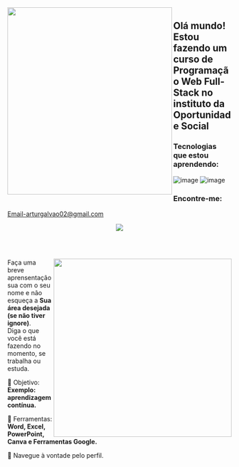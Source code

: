 <img align="left" src="https://github.com/Artur360/Artur360/assets/146981868/8a75ff63-aac6-4c08-a03d-3482632852b0" width="370px" height="420px">
 
## Olá mundo! Estou fazendo um curso de Programação Web Full-Stack no instituto da Oportunidade Social

### Tecnologias que estou aprendendo:

![image](https://github.com/Artur360/Artur360/assets/146981868/1d6edeba-3cf4-4988-a97c-57b1db42cc6f)
![image](https://github.com/Artur360/Artur360/assets/146981868/4e3f1999-f32d-4c1b-8592-417b9814a5d3)

### Encontre-me: 

Email-arturgalvao02@gmail.com

<div align="center"> 

  
 <a href="https://github.com/MarquinCss/github-readme-stats"><img align="center" src="https://github-readme-stats.vercel.app/api/top-langs/?username=Artur360&layout=compact&theme=dark&hide_border=true" /></a> 





</img>

</div>

<br> <br>

<img src="https://raw.githubusercontent.com/MicaelliMedeiros/micaellimedeiros/master/image/computer-illustration.png" min-width="400px" max-width="400px" width="400px" align="right">

<p align="left"> 
  Faça uma breve aprensentação sua com o seu nome e não esqueça a <strong>Sua área desejada (se não tiver ignore)</strong>. <br>
  Diga o que você está fazendo no momento, se trabalha ou estuda.
</p>

<p align="left">
 
  🦄 Objetivo: **Exemplo: aprendizagem contínua.**
</p>

<p align="left">
</p>

  💼 Ferramentas:  **Word, Excel, PowerPoint, Canva e Ferramentas Google.**


<p align="left">
  💌 Navegue à vontade pelo perfil.
</p>












</img>
